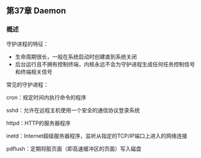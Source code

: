 ## 第37章 Daemon

### 概述

守护进程的特征：

* 生命周期很长，一般在系统启动时创建直到系统关闭
* 后台运行且不拥有控制终端，内核永远不会为守护进程生成任何任务控制信号和终端相关信号

常见的守护进程：

cron：规定时间内执行命令的程序

sshd：允许在远程主机使用一个安全的通信协议登录系统

httpd：HTTP的服务器程序

inetd：Internet超级服务器程序，监听从指定的TCP/IP端口上进入的网络连接

pdflush：定期将脏页面（即高速缓冲区的页面）写入磁盘

